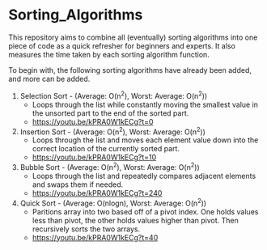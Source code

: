 # Sorting_Algorithms
This repository aims to combine all (eventually) sorting algorithms into one piece of code as a quick refresher for beginners and experts. It also measures the time taken by each sorting algorithm function.

To begin with, the following sorting algorithms have already been added, and more can be added.
1. Selection Sort - (Average: O(n<sup>2</sup>), Worst: Average: O(n<sup>2</sup>))
   - Loops through the list while constantly moving the smallest value in the unsorted part to the end of the sorted part.
   - https://youtu.be/kPRA0W1kECg?t=0
2. Insertion Sort - (Average: O(n<sup>2</sup>), Worst: Average: O(n<sup>2</sup>))
   - Loops through the list and moves each element value down into the correct location of the currently sorted part.
   - https://youtu.be/kPRA0W1kECg?t=10
3. Bubble Sort - (Average: O(n<sup>2</sup>), Worst: Average: O(n<sup>2</sup>))
   - Loops through the list and repeatedly compares adjacent elements and swaps them if needed.
   - https://youtu.be/kPRA0W1kECg?t=240
4. Quick Sort - (Average: O(nlogn), Worst: Average: O(n<sup>2</sup>))
   - Paritions array into two based off of a pivot index. One holds values less than pivot, the other holds values higher than pivot. Then recursively sorts the two arrays.
   - https://youtu.be/kPRA0W1kECg?t=40
